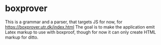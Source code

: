 # boxprover
This is a grammar and a parser, that targets JS for now, for https://boxprover.utr.dk/index.html
The goal is to make the application emit Latex markup to use with boxproof, though for now it can only create HTML markup for ditto.
